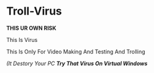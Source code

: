 # Troll-Virus

**THIS UR OWN RISK**

This Is Virus

This Is Only For Video Making And Testing And Trolling

_(It Destory Your PC **Try That Virus On Virtual Windows**_
